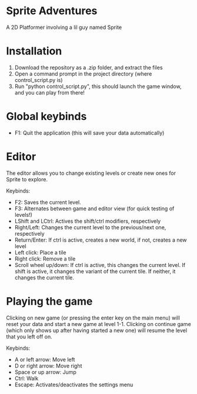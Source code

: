 # Sprite Adventures
A 2D Platformer involving a lil guy named Sprite

# Installation
1. Download the repository as a .zip folder, and extract the files
2. Open a command prompt in the project directory (where control_script.py is)
3. Run "python control_script.py", this should launch the game window, and you can play from there!

# Global keybinds
- F1: Quit the application (this will save your data automatically)

# Editor
The editor allows you to change existing levels or create new ones for Sprite to explore.

Keybinds:
- F2: Saves the current level.
- F3: Alternates between game and editor view (for quick testing of levels!)
- LShift and LCtrl: Actives the shift/ctrl modifiers, respectively
- Right/Left: Changes the current level to the previous/next one, respectively
- Return/Enter: If ctrl is active, creates a new world, if not, creates a new level
- Left click: Place a tile
- Right click: Remove a tile
- Scroll wheel up/down: If ctrl is active, this changes the current level. If shift is active, it changes the variant of the current tile. If neither, it changes the current tile.

# Playing the game
Clicking on new game (or pressing the enter key on the main menu) will reset your data and start a new game at level 1-1. 
Clicking on continue game (which only shows up after having started a new one) will resume the level that you left off on.

Keybinds:
- A or left arrow: Move left
- D or right arrow: Move right
- Space or up arrow: Jump
- Ctrl: Walk
- Escape: Activates/deactivates the settings menu
